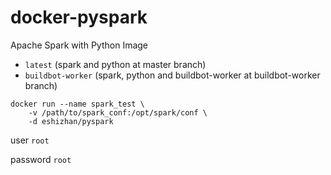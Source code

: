 # docker-pyspark
Apache Spark with Python Image

- `latest` (spark and python at master branch)
- `buildbot-worker` (spark, python and buildbot-worker at buildbot-worker branch)

```
docker run --name spark_test \
    -v /path/to/spark_conf:/opt/spark/conf \
    -d eshizhan/pyspark
```

user `root`

password `root`
